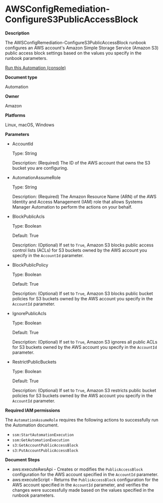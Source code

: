 # AWSConfigRemediation\-ConfigureS3PublicAccessBlock<a name="automation-aws-block-public-s3"></a>

**Description**

The AWSConfigRemediation\-ConfigureS3PublicAccessBlock runbook configures an AWS account's Amazon Simple Storage Service \(Amazon S3\) public access block settings based on the values you specify in the runbook parameters\.

[Run this Automation \(console\)](https://console.aws.amazon.com/systems-manager/automation/execute/AWSConfigRemediation-ConfigureS3PublicAccessBlock)

**Document type**

Automation

**Owner**

Amazon

**Platforms**

Linux, macOS, Windows

**Parameters**
+ AccountId

  Type: String

  Description: \(Required\) The ID of the AWS account that owns the S3 bucket you are configuring\.
+ AutomationAssumeRole

  Type: String

  Description: \(Required\) The Amazon Resource Name \(ARN\) of the AWS Identity and Access Management \(IAM\) role that allows Systems Manager Automation to perform the actions on your behalf\.
+ BlockPublicAcls

  Type: Boolean

  Default: True

  Description: \(Optional\) If set to `True`, Amazon S3 blocks public access control lists \(ACLs\) for S3 buckets owned by the AWS account you specify in the `AccountId` parameter\.
+ BlockPublicPolicy

  Type: Boolean

  Default: True

  Description: \(Optional\) If set to `True`, Amazon S3 blocks public bucket policies for S3 buckets owned by the AWS account you specify in the `AccountId` parameter\.
+ IgnorePublicAcls

  Type: Boolean

  Default: True

  Description: \(Optional\) If set to `True`, Amazon S3 ignores all public ACLs for S3 buckets owned by the AWS account you specify in the `AccountId` parameter\.
+ RestrictPublicBuckets

  Type: Boolean

  Default: True

  Description: \(Optional\) If set to `True`, Amazon S3 restricts public bucket policies for S3 buckets owned by the AWS account you specify in the `AccountId` parameter\.

**Required IAM permissions**

The `AutomationAssumeRole` requires the following actions to successfully run the Automation document\.
+ `ssm:StartAutomationExecution`
+ `ssm:GetAutomationExecution`
+ `s3:GetAccountPublicAccessBlock`
+ `s3:PutAccountPublicAccessBlock`

**Document Steps**
+ aws:executeAwsApi \- Creates or modifies the `PublicAccessBlock` configuration for the AWS account specified in the `AccountId` parameter\.
+ aws:executeScript \- Returns the `PublicAccessBlock` configuration for the AWS account specified in the `AccountId` parameter, and verifies the changes were successfully made based on the values specified in the runbook parameters\.